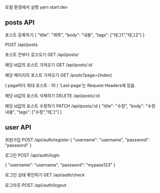 로컬 환경에서 실행
yarn start:dev

## posts API

포스트 등록하기
{
"title": "제목",
"body": "내용",
"tags": ["태그1","태그2"]
}

POST /api/posts

포스트 전부다 갖고오기
GET /api/posts/

해당 id값의 포스트 가져오기
GET /api/posts/:id

해당 페이지의 포스트 가져오기
GET /posts?page={Index}

( page마다 최대 포스트 : 10 )
'Last-page'는 Request Headers에 있음.

해당 id값의 포스트 삭제하기
DELETE /api/posts/:id

해당 id값의 포스트 수정하기
PATCH /api/posts/:id
{
"title": "수정",
"body": "수정 내용",
"tags": ["수정","태그"]
}

## user API

회원가입
POST /api/auth/register
{
"username": "username",
"password": "password"
}

로그인
POST /api/auth/login

{
"username": "username",
"password": "mypass123"
}

로그인 상태 확인하기
GET /api/auth/check

로그아웃
POST /api/auth/logout

